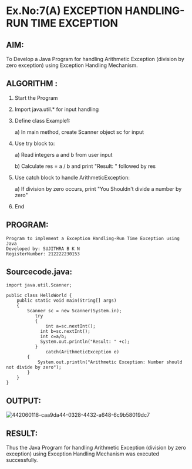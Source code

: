 # Ex.No:7(A) EXCEPTION HANDLING-RUN TIME EXCEPTION

## AIM:
To Develop a Java Program for handling Arithmetic Exception (division by zero exception) using Exception Handling Mechanism.

## ALGORITHM :

1. Start the Program
2. Import java.util.* for input handling
3. Define class Example1:

   a) In main method, create Scanner object sc for input

4. Use try block to:

   a) Read integers a and b from user input

   b) Calculate res = a / b and print "Result: " followed by res

5. Use catch block to handle ArithmeticException:

   a) If division by zero occurs, print "You Shouldn't divide a number by zero"

6. End

## PROGRAM:

```
Program to implement a Exception Handling-Run Time Exception using Java
Developed by: SUJITHRA B K N
RegisterNumber: 212222230153
```

## Sourcecode.java:

```
import java.util.Scanner;

public class HelloWorld {
    public static void main(String[] args)
    {
        Scanner sc = new Scanner(System.in);
           try
           {
               int a=sc.nextInt();
             int b=sc.nextInt();
             int c=a/b;
             System.out.println("Result: " +c); 
           }
               catch(ArithmeticException e)  
        {  
            System.out.println("Arithmetic Exception: Number should not divide by zero");  
        }  
    }
}
```

## OUTPUT:

![442060118-caa9da44-0328-4432-a648-6c9b58019dc7](https://github.com/user-attachments/assets/56e0d00c-d56b-49cb-898d-80213599b34c)

## RESULT:
Thus the Java Program for handling Arithmetic Exception (division by zero exception) using Exception Handling Mechanism was executed successfully.
